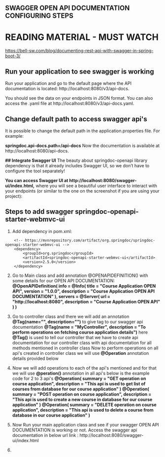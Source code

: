 ## SWAGGER OPEN API DOCUMENTATION CONFIGURING STEPS

# READING MATERIAL - MUST WATCH
https://bell-sw.com/blog/documenting-rest-api-with-swagger-in-spring-boot-3/

## Run your application to see swagger is working
Run your application and go to the default page where
the API documentation is located: http://localhost:8080/v3/api-docs.

You should see the data on your endpoints in JSON format.
You can also access the .yaml file at http://localhost:8080/v3/api-docs.yaml.

## Change default path to access swagger api's

It is possible to change the default path in the application.properties file. For example:

**springdoc.api-docs.path=/api-docs**
Now the documentation is available at http://localhost:8080/api-docs.

**## Integrate Swagger UI**
The beauty about springdoc-openapi library dependency is that it already includes Swagger UI,
so we don’t have to configure the tool separately!

**You can access Swagger UI at http://localhost:8080/swagger-ui/index.html,**
where you will see a beautiful user interface to interact with your endpoints
(or similar to the one on the screenshot if you are using your project):

## Steps to add swagger springdoc-openapi-starter-webmvc-ui

1. Add dependency in pom.xml:
<!--		dependency for swagger springdoc-openapi-starter-webmvc-ui open api documentation		-->
		<!-- https://mvnrepository.com/artifact/org.springdoc/springdoc-openapi-starter-webmvc-ui -->
		<dependency>
			<groupId>org.springdoc</groupId>
			<artifactId>springdoc-openapi-starter-webmvc-ui</artifactId>
			<version>2.5.0</version>
		</dependency>

2. Go to Main class and add annotation @OPENAPIDEFINITION() with some details for our OPEN API DOCUMENTATION:
   **@OpenAPIDefinition(
   info = @Info(
   title = "Course Application OPEN API",
   version = "1.0.0",
   description = "Course Application OPEN API DOCUMENTATION"
   ),
   servers = @Server(
   url = "http://localhost:8080",
   description = "Course Application OPEN API"
   )
   )**

3. Go to controller class and there we will add an annotation **@Tag(name="", description="")** to give tag to our swagger api documentation
   **@Tag(name = "MyController", description = "To perform operations on fetching course application details")**
   here **@Tag()** is used to tell our controller that we have to create api documentation for our controller class with
   api documentation for all methods mentioned in controller class
   Now to perform operations on all api's created in controller class we will use **@Operation** annotation details provided below

4. Now we will add operations to each of the api's mentioned and for that we will use **@peration()** annotation in all api's
   below is the example code for 2 to 3 api's
   **@Operation(
   summary = "GET operation on course application",
   description = "This api is used to get list of courses from database for our course application"
   )
   @Operation(
   summary = "POST operation on course application",
   description = "This api is used to create a new course in database for our course application"
   )
   @Operation(
   summary = "DELETE operation on course application",
   description = "This api is used to delete a course from database in our course application"
   )**

5. Now Run your main application class and see if your swagger OPEN API DOCUMENTATION is working or not.
   Access the swagger api documentation in below url
   link : http://localhost:8080/swagger-ui/index.html
6. 